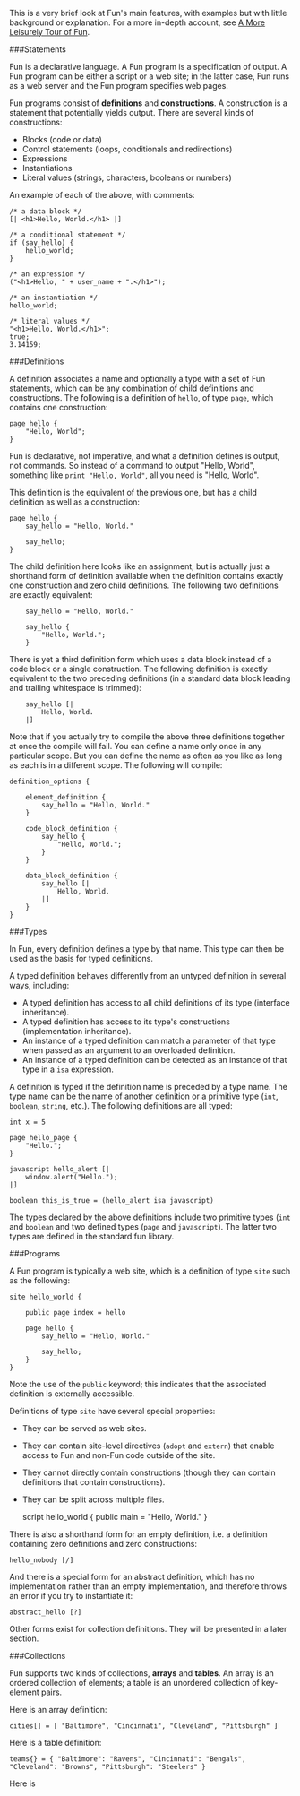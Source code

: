 This is a very brief look at Fun's main features, with examples but with
little background or explanation.  For a more in-depth account, see 
<a href="overview?article=leisurely_tour">A More Leisurely Tour of Fun</a>.   


###Statements

Fun is a declarative language.  A Fun program is a specification 
of output.  A Fun program can be either a script or a web site; in the
latter case, Fun runs as a web server and the Fun program specifies web pages.

Fun programs consist of <b>definitions</b> and <b>constructions</b>.
A construction is a statement that potentially yields output.  There are several
kinds of constructions:

* Blocks (code or data)
* Control statements (loops, conditionals and redirections)
* Expressions
* Instantiations
* Literal values (strings, characters, booleans or numbers)

An example of each of the above, with comments:

    /* a data block */
    [| <h1>Hello, World.</h1> |]

    /* a conditional statement */
    if (say_hello) {
        hello_world;
    }

    /* an expression */
    ("<h1>Hello, " + user_name + ".</h1>");
    
    /* an instantiation */
    hello_world;
    
    /* literal values */
    "<h1>Hello, World.</h1>";
    true;
    3.14159;


###Definitions

A definition associates a name and optionally a type with a set of Fun statements, which
can be any combination of child definitions and constructions. The following is a 
definition of <code>hello</code>, of type <code>page</code>, which contains 
one construction:

    page hello {
        "Hello, World";
    }
 
Fun is declarative, not imperative, and what a definition defines is output, not commands.  So
instead of a command to output "Hello, World", something like <code>print "Hello, World"</code>,
all you need is "Hello, World".

This definition is the equivalent of the previous one, but has a child definition as well as
a construction:

    page hello {
        say_hello = "Hello, World."
    
        say_hello;
    }

The child definition here looks like an assignment, but is actually just a shorthand form of
definition available when the definition contains exactly one construction and zero child
definitions.  The following two definitions are exactly equivalent:

        say_hello = "Hello, World."
    
        say_hello {
            "Hello, World.";
        }

There is yet a third definition form which uses a data block instead of a code block or a
single construction.  The following definition is exactly equivalent to the two preceding
definitions (in a standard data block leading and trailing whitespace is trimmed):

        say_hello [|
            Hello, World.
        |]

Note that if you actually try to compile the above three definitions together at once the
compile will fail.  You can define a name only once in any particular scope.  But you can
define the name as often as you like as long as each is in a different scope.  The following
will compile:

    definition_options {
    
        element_definition {
            say_hello = "Hello, World."
        }
        
        code_block_definition {
            say_hello {
                "Hello, World.";
            }
        }
        
        data_block_definition {
            say_hello [|
                Hello, World.
            |]
        }
    }

###Types

In Fun, every definition defines a type by that name.  This type can then be used as
the basis for typed definitions.  

A typed definition behaves differently from an untyped definition in several ways,
including:

* A typed definition has access to all child definitions of its type (interface inheritance).
* A typed definition has access to its type's constructions (implementation inheritance).
* An instance of a typed definition can match a parameter of that type when passed as an
argument to an overloaded definition.
* An instance of a typed definition can be detected as an instance of that type in a <code>isa</code>
expression. 

A definition is typed if the definition name is preceded by a type name.  The type name can
be the name of another definition or a primitive type (<code>int</code>, <code>boolean</code>,
<code>string</code>, etc.).  The following definitions are all typed:

    int x = 5
    
    page hello_page {
        "Hello.";
    }
    
    javascript hello_alert [|
        window.alert("Hello.");
    |]

    boolean this_is_true = (hello_alert isa javascript)

The types declared by the above definitions include two primitive types (<code>int</code> and
<code>boolean</code> and two defined types (<code>page</code> and <code>javascript</code>).  The
latter two types are defined in the standard fun library.



###Programs

A Fun program is typically a web site, which is a definition of type <code>site</code> such as
the following:

    site hello_world {
    
        public page index = hello
        
        page hello {
            say_hello = "Hello, World."
     
            say_hello;
        }
    }

Note the use of the <code>public</code> keyword; this indicates that the associated definition
is externally accessible.

Definitions of type <code>site</code> have several special properties:

* They can be served as web sites.
* They can contain site-level directives (<code>adopt</code> and <code>extern</code>) that enable access
to Fun and non-Fun code outside of the site.
* They cannot directly contain constructions (though they can contain definitions that contain constructions).
* They can be split across multiple files.



    script hello_world {
        public main = "Hello, World."
    }





    
There is also a shorthand form for an empty definition, i.e. a definition containing
zero definitions and zero constructions:

    hello_nobody [/]
    
And there is a special form for an abstract definition, which has no implementation
rather than an empty implementation, and therefore throws an error if you try to
instantiate it:
 
    abstract_hello [?]

Other forms exist for collection definitions.  They will be presented in a later
section.



###Collections

Fun supports two kinds of collections, <b>arrays</b> and <b>tables</b>. An array is an
ordered collection of elements; a table is an unordered collection of key-element pairs.

Here is an array definition:

    cities[] = [ "Baltimore", "Cincinnati", "Cleveland", "Pittsburgh" ]

Here is a table definition:

    teams{} = { "Baltimore": "Ravens", "Cincinnati": "Bengals", "Cleveland": "Browns", "Pittsburgh": "Steelers" }    

Here is 
